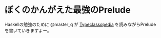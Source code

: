 ぼくのかんがえた最強のPrelude
=============================

Haskellの勉強のために @master_q が
[Typeclassopedia](http://snak.tdiary.net/20091020.html#p01)
を読みながらPreludeを書いていきますよー。
